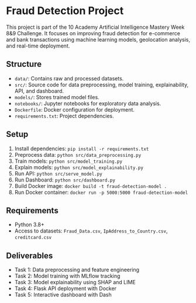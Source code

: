 # Fraud Detection Project

This project is part of the 10 Academy Artificial Intelligence Mastery Week 8&9 Challenge. It focuses on improving fraud detection for e-commerce and bank transactions using machine learning models, geolocation analysis, and real-time deployment.

## Structure
- `data/`: Contains raw and processed datasets.
- `src/`: Source code for data preprocessing, model training, explainability, API, and dashboard.
- `models/`: Stores trained model files.
- `notebooks/`: Jupyter notebooks for exploratory data analysis.
- `Dockerfile`: Docker configuration for deployment.
- `requirements.txt`: Project dependencies.

## Setup
1. Install dependencies: `pip install -r requirements.txt`
2. Preprocess data: `python src/data_preprocessing.py`
3. Train models: `python src/model_training.py`
4. Explain models: `python src/model_explainability.py`
5. Run API: `python src/serve_model.py`
6. Run Dashboard: `python src/dashboard.py`
7. Build Docker image: `docker build -t fraud-detection-model .`
8. Run Docker container: `docker run -p 5000:5000 fraud-detection-model`

## Requirements
- Python 3.8+
- Access to datasets: `Fraud_Data.csv`, `IpAddress_to_Country.csv`, `creditcard.csv`

## Deliverables
- Task 1: Data preprocessing and feature engineering
- Task 2: Model training with MLflow tracking
- Task 3: Model explainability using SHAP and LIME
- Task 4: Flask API deployment with Docker
- Task 5: Interactive dashboard with Dash